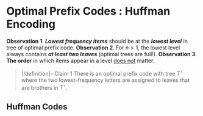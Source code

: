 
# Optimal Prefix Codes : Huffman Encoding

**Observation 1**. _**Lowest frequency items**_ should be at the _**lowest level**_ in tree of optimal prefix code.
**Observation 2**. For $n > 1$, the lowest level always contains _**at least two leaves**_ (optimal trees are full!).
**Observation 3**. **The order** in which items appear in a level <u>does not</u> matter.

>[!definition]- Claim 1
>There is an optimal prefix code with tree $T^\star$ where the two lowest-frequency letters are assigned to leaves that are brothers in $T^\star$.

## Huffman Codes

